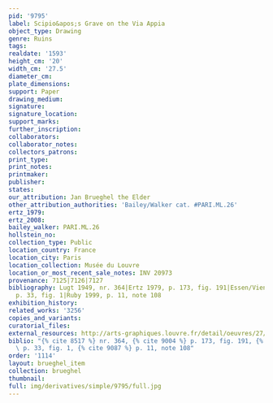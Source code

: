 ```yaml
---
pid: '9795'
label: Scipio&apos;s Grave on the Via Appia
object_type: Drawing
genre: Ruins
tags: 
realdate: '1593'
height_cm: '20'
width_cm: '27.5'
diameter_cm: 
plate_dimensions: 
support: Paper
drawing_medium: 
signature: 
signature_location: 
support_marks: 
further_inscription: 
collaborators: 
collaborator_notes: 
collectors_patrons: 
print_type: 
print_notes: 
printmaker: 
publisher: 
states: 
our_attribution: Jan Brueghel the Elder
other_attribution_authorities: 'Bailey/Walker cat. #PARI.ML.26'
ertz_1979: 
ertz_2008: 
bailey_walker: PARI.ML.26
hollstein_no: 
collection_type: Public
location_country: France
location_city: Paris
location_collection: Musée du Louvre
location_or_most_recent_sale_notes: INV 20973
provenance: 7125|7126|7127
bibliography: Lugt 1949, nr. 364|Ertz 1979, p. 173, fig. 191|Essen/Vienna 1997-98,
  p. 33, fig. 1|Ruby 1999, p. 11, note 108
exhibition_history: 
related_works: '3256'
copies_and_variants: 
curatorial_files: 
external_resources: http://arts-graphiques.louvre.fr/detail/oeuvres/27/105559-Tombeau-de-Scipion-sur-la-Via-Appia-a-Rome
biblio: "{% cite 8517 %} nr. 364, {% cite 9004 %} p. 173, fig. 191, {% cite 8236 %}
  \ p. 33, fig. 1, {% cite 9087 %} p. 11, note 108"
order: '1114'
layout: brueghel_item
collection: brueghel
thumbnail: 
full: img/derivatives/simple/9795/full.jpg
---
```

